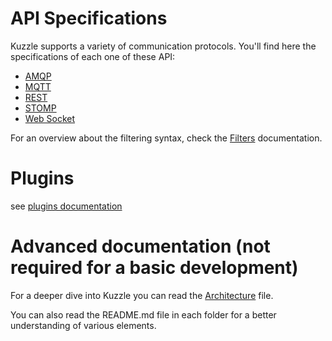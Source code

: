 # API Specifications

Kuzzle supports a variety of communication protocols. You'll find here the specifications of each one of these API:

* [AMQP](./API.AMQP.md)
* [MQTT](./API.MQTT.md)
* [REST](./API.REST.md)
* [STOMP](./API.STOMP.md)
* [Web Socket](./API.WebSocket.md)

For an overview about the filtering syntax, check the [Filters](filters.md) documentation.

# Plugins

see [plugins documentation](plugins.md)

# Advanced documentation (not required for a basic development)

For a deeper dive into Kuzzle you can read the [Architecture](architecture.md) file.

You can also read the README.md file in each folder for a better understanding of various elements.
